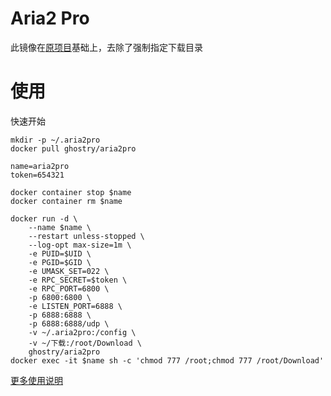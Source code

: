 # Aria2 Pro

此镜像在[原项目](https://github.com/P3TERX/Aria2-Pro-Docker)基础上，去除了强制指定下载目录
# 使用
快速开始
````
mkdir -p ~/.aria2pro
docker pull ghostry/aria2pro

name=aria2pro
token=654321

docker container stop $name
docker container rm $name

docker run -d \
    --name $name \
    --restart unless-stopped \
    --log-opt max-size=1m \
    -e PUID=$UID \
    -e PGID=$GID \
    -e UMASK_SET=022 \
    -e RPC_SECRET=$token \
    -e RPC_PORT=6800 \
    -p 6800:6800 \
    -e LISTEN_PORT=6888 \
    -p 6888:6888 \
    -p 6888:6888/udp \
    -v ~/.aria2pro:/config \
    -v ~/下载:/root/Download \
    ghostry/aria2pro
docker exec -it $name sh -c 'chmod 777 /root;chmod 777 /root/Download'

````

[更多使用说明](https://p3terx.com/archives/docker-aria2-pro.html)
